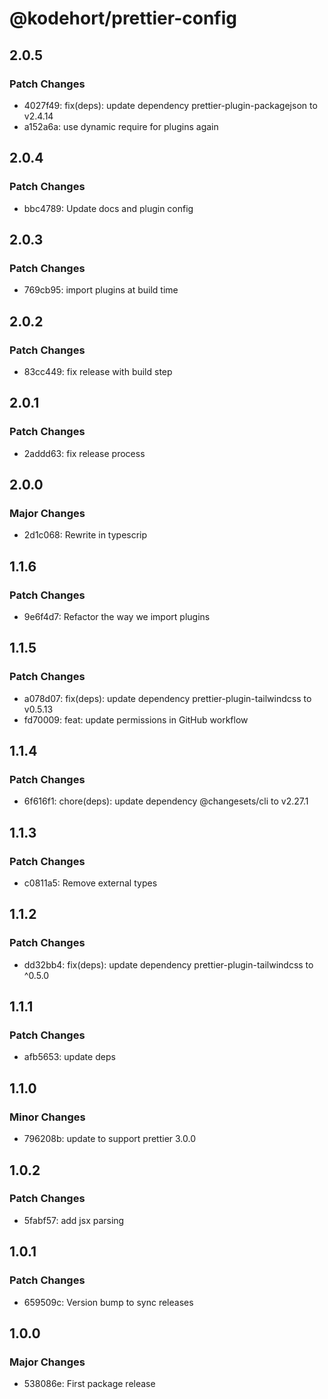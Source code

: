# @kodehort/prettier-config

## 2.0.5

### Patch Changes

- 4027f49: fix(deps): update dependency prettier-plugin-packagejson to v2.4.14
- a152a6a: use dynamic require for plugins again

## 2.0.4

### Patch Changes

- bbc4789: Update docs and plugin config

## 2.0.3

### Patch Changes

- 769cb95: import plugins at build time

## 2.0.2

### Patch Changes

- 83cc449: fix release with build step

## 2.0.1

### Patch Changes

- 2addd63: fix release process

## 2.0.0

### Major Changes

- 2d1c068: Rewrite in typescrip

## 1.1.6

### Patch Changes

- 9e6f4d7: Refactor the way we import plugins

## 1.1.5

### Patch Changes

- a078d07: fix(deps): update dependency prettier-plugin-tailwindcss to v0.5.13
- fd70009: feat: update permissions in GitHub workflow

## 1.1.4

### Patch Changes

- 6f616f1: chore(deps): update dependency @changesets/cli to v2.27.1

## 1.1.3

### Patch Changes

- c0811a5: Remove external types

## 1.1.2

### Patch Changes

- dd32bb4: fix(deps): update dependency prettier-plugin-tailwindcss to ^0.5.0

## 1.1.1

### Patch Changes

- afb5653: update deps

## 1.1.0

### Minor Changes

- 796208b: update to support prettier 3.0.0

## 1.0.2

### Patch Changes

- 5fabf57: add jsx parsing

## 1.0.1

### Patch Changes

- 659509c: Version bump to sync releases

## 1.0.0

### Major Changes

- 538086e: First package release
